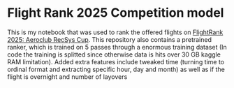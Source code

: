 # Flight Rank 2025 Competition model

This is my notebook that was used to rank the offered flights on [FlightRank 2025: Aeroclub RecSys Cup](https://www.kaggle.com/competitions/aeroclub-recsys-2025). This repository also contains a pretrained ranker, 
which is trained on 5 passes through a enormous training dataset (In code the training is splitted since otherwise data is hits over 30 GB kaggle RAM limitation). Added extra features include tweaked time (turning time to ordinal format and extracting specific hour, day and month)
as well as if the flight is overnight and number of layovers

